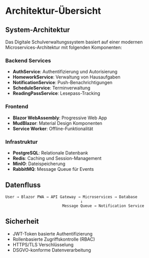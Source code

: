 # Architektur-Übersicht

## System-Architektur

Das Digitale Schulverwaltungssystem basiert auf einer modernen Microservices-Architektur mit folgenden Komponenten:

### Backend Services
- **AuthService**: Authentifizierung und Autorisierung
- **HomeworkService**: Verwaltung von Hausaufgaben
- **NotificationService**: Push-Benachrichtigungen
- **ScheduleService**: Terminverwaltung
- **ReadingPassService**: Lesepass-Tracking

### Frontend
- **Blazor WebAssembly**: Progressive Web App
- **MudBlazor**: Material Design Komponenten
- **Service Worker**: Offline-Funktionalität

### Infrastruktur
- **PostgreSQL**: Relationale Datenbank
- **Redis**: Caching und Session-Management
- **MinIO**: Dateispeicherung
- **RabbitMQ**: Message Queue für Events

## Datenfluss

```
User → Blazor PWA → API Gateway → Microservices → Database
                                 ↓
                         Message Queue → Notification Service
```

## Sicherheit
- JWT-Token basierte Authentifizierung
- Rollenbasierte Zugriffskontrolle (RBAC)
- HTTPS/TLS Verschlüsselung
- DSGVO-konforme Datenverarbeitung

